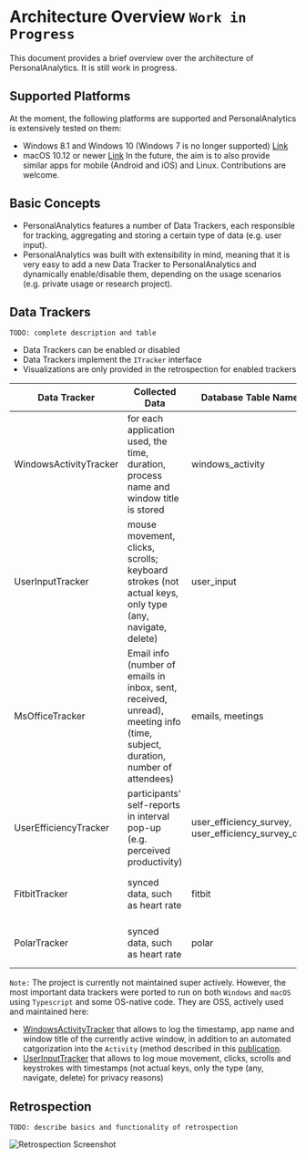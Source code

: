 # Architecture Overview `Work in Progress`

This document provides a brief overview over the architecture of PersonalAnalytics. It is still work in progress.

## Supported Platforms
At the moment, the following platforms are supported and PersonalAnalytics is extensively tested on them:
- Windows 8.1 and Windows 10 (Windows 7 is no longer supported) [Link](https://github.com/HASE-UZH/PersonalAnalytics/tree/dev-am/src/windows/)
- macOS 10.12 or newer [Link](https://github.com/HASE-UZH/PersonalAnalytics/tree/dev-am/src/macOS/)
In the future, the aim is to also provide similar apps for mobile (Android and iOS) and Linux. Contributions are welcome.

## Basic Concepts
- PersonalAnalytics features a number of Data Trackers, each responsible for tracking, aggregating and storing a certain type of data (e.g. user input).
- PersonalAnalytics was built with extensibility in mind, meaning that it is very easy to add a new Data Tracker to PersonalAnalytics and dynamically enable/disable them, depending on the usage scenarios (e.g. private usage or research project).

## Data Trackers
`TODO: complete description and table`
- Data Trackers can be enabled or disabled
- Data Trackers implement the `ITracker` interface
- Visualizations are only provided in the retrospection for enabled trackers

| Data Tracker           | Collected Data | Database Table Name | OS Support | Maturity |
|------------------------|----------------|---------------------|------------|----------|
| WindowsActivityTracker | for each application used, the time, duration, process name and window title is stored | windows_activity | Windows, macOS | frequently used |
| UserInputTracker       | mouse movement, clicks, scrolls; keyboard strokes (not actual keys, only type (any, navigate, delete) | user_input | Windows, macOS | frequently used |
| MsOfficeTracker        | Email info (number of emails in inbox, sent, received, unread), meeting info (time, subject, duration, number of attendees) | emails, meetings | Windows | frequently used |
| UserEfficiencyTracker  | participants' self-reports in interval pop-up (e.g. perceived productivity) | user_efficiency_survey, user_efficiency_survey_day | Windows, macOS | frequently used |
| FitbitTracker          | synced data, such as heart rate | fitbit | Windows | not actively tested for 1-2 years |
| PolarTracker          | synced data, such as heart rate | polar | Windows | not actively tested for 1-2 years |

`Note:` The project is currently not maintained super actively. However, the most important data trackers were ported to run on both `Windows` and `macOS` using `Typescript` and some OS-native code. They are OSS, actively used and maintained here:
- [WindowsActivityTracker](https://github.com/HASEL-UZH/PA.WindowsActivityTracker/tree/main/typescript) that allows to log the timestamp, app name and window title of the currently active window, in addition to an automated catgorization into the `Activity` (method described in this [publication](https://andre-meyer.ch/TSE20).
- [UserInputTracker](https://github.com/HASEL-UZH/PA.UserInputTracker/tree/main/typescript) that allows to log moue movement, clicks, scrolls and keystrokes with timestamps (not actual keys, only the type (any, navigate, delete) for privacy reasons)

## Retrospection
`TODO: describe basics and functionality of retrospection`


![Retrospection Screenshot](./images/retrospection_screenshot.png?raw=true)
